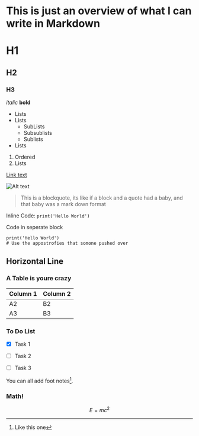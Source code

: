 # This is just an overview of what I can write in Markdown

# H1
## H2
### H3

*italic*
**bold**

- Lists
- Lists
    - SubLists
    - Subsublists
    - Sublists
- Lists

1. Ordered
2. Lists

[Link text](Google.com)

![Alt text](img.png)

> This is a blockquote, its like if a block and a quote had a baby, and that baby was a mark down format

Inline Code: ` print('Hello World') `


Code in seperate block
```
print('Hello World')
# Use the appostrofies that somone pushed over
```

Horizontal Line
---

### A Table is youre crazy
| Column 1 | Column 2 | 
| --- | --- |
| A2 | B2 |
| A3 | B3 |

### To Do List

- [x] Task 1
- [ ] Task 2
- [ ] Task 3


You can all add foot notes[^1].
[^1]: Like this one



### Math!

$$E=mc^2$$


